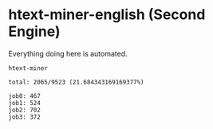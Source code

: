 # htext-miner-english (Second Engine)

Everything doing here is automated.

```
htext-miner

total: 2065/9523 (21.684343169169377%)

job0: 467
job1: 524
job2: 702
job3: 372
```